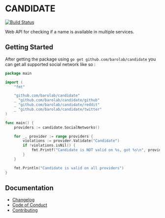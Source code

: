 # CANDIDATE

[![Build Status](https://drone.raimon.eu/api/badges/romain/candidate/status.svg)](https://drone.raimon.eu/romain/candidate)

Web API for checking if a name is available in multiple services.

## Getting Started

After getting the package using `go get github.com/barolab/candidate` you can get all supported social network like so :

```go
package main

import (
	"fmt"

	"github.com/barolab/candidate"
	_ "github.com/barolab/candidate/github"
	_ "github.com/barolab/candidate/reddit"
	_ "github.com/barolab/candidate/twitter"
)

func main() {
	providers := candidate.SocialNetworks()

    for _, provider := range providers {
        violations := provider.Validate("Candidate")
        if !violations.isNil() {
            fmt.Printf("Candidate is NOT valid on %s, got %s\n", provider, violations)
        }
    }

    fmt.Println("Candidate is valid on all providers")
}
```

## Documentation

- [Changelog](/doc/CHANGELOG)
- [Code of Conduct](/doc/CODE_OF_CONDUCT.md)
- [Contributing](/doc/CONTRIBUTING.md)
